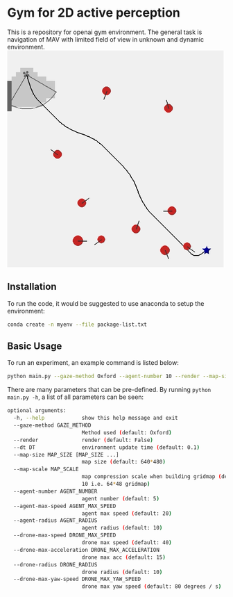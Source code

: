 # Gym for 2D active perception
This is a repository for openai gym environment. The general task is navigation of MAV with limited field of view in unknown and dynamic environment.
![](picture/example.gif)
## Installation
To run the code, it would be suggested to use anaconda to setup the environment:
```bash
conda create -n myenv --file package-list.txt
```

## Basic Usage
To run an experiment, an example command is listed below:
```bash
python main.py --gaze-method Oxford --agent-number 10 --render --map-size 640 640 --map-scale 10 --dt 0.1 --agent-max-speed 20 --agent-radius 15 --drone-max-speed 40 --drone-max-acceleration 15 --drone-radius 10 --drone-max-yaw-speed 180
```
There are many parameters that can be pre-defined. By running `python main.py -h`, a list of all parameters can be seen:
```bash
optional arguments:
  -h, --help            show this help message and exit
  --gaze-method GAZE_METHOD
                        Method used (default: Oxford)
  --render              render (default: False)
  --dt DT               environment update time (default: 0.1)
  --map-size MAP_SIZE [MAP_SIZE ...]
                        map size (default: 640*480)
  --map-scale MAP_SCALE
                        map compression scale when building gridmap (default:
                        10 i.e. 64*48 gridmap)
  --agent-number AGENT_NUMBER
                        agent number (default: 5)
  --agent-max-speed AGENT_MAX_SPEED
                        agent max speed (default: 20)
  --agent-radius AGENT_RADIUS
                        agent radius (default: 10)
  --drone-max-speed DRONE_MAX_SPEED
                        drone max speed (default: 40)
  --drone-max-acceleration DRONE_MAX_ACCELERATION
                        drone max acc (default: 15)
  --drone-radius DRONE_RADIUS
                        drone radius (default: 10)
  --drone-max-yaw-speed DRONE_MAX_YAW_SPEED
                        drone max yaw speed (default: 80 degrees / s)

```